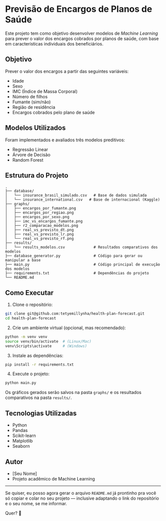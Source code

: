 # Previsão de Encargos de Planos de Saúde

Este projeto tem como objetivo desenvolver modelos de *Machine Learning* para prever o valor dos encargos cobrados por planos de saúde, com base em características individuais dos beneficiários.

## Objetivo

Prever o valor dos encargos a partir das seguintes variáveis:

* Idade
* Sexo
* IMC (Índice de Massa Corporal)
* Número de filhos
* Fumante (sim/não)
* Região de residência
* Encargos cobrados pelo plano de saúde

## Modelos Utilizados

Foram implementados e avaliados três modelos preditivos:

* Regressão Linear
* Árvore de Decisão
* Random Forest

## Estrutura do Projeto

```
.
├── database/
│   └── insurance_brasil_simulado.csv   # Base de dados simulada
│   └── insurance_international.csv   # Base de internacional (Kaggle)
├── graphs/
│   ├── encargos_por_fumante.png
│   ├── encargos_por_regiao.png
│   ├── encargos_por_sexo.png
│   ├── imc_vs_encargos_fumante.png
│   ├── r2_comparacao_modelos.png
│   ├── real_vs_previsto_dt.png
│   ├── real_vs_previsto_lr.png
│   └── real_vs_previsto_rf.png
├── results/
│   └── results_modelos.csv             # Resultados comparativos dos modelos
├── database_generator.py               # Código para gerar ou manipular a base
├── main.py                             # Código principal de execução dos modelos
├── requirements.txt                    # Dependências do projeto
└── README.md
```

## Como Executar

1. Clone o repositório:

```bash
git clone git@github.com:tetyemillynha/health-plan-forecast.git
cd health-plan-forecast
```

2. Crie um ambiente virtual (opcional, mas recomendado):

```bash
python -m venv venv
source venv/bin/activate  # (Linux/Mac)
venv\Scripts\activate     # (Windows)
```

3. Instale as dependências:

```bash
pip install -r requirements.txt
```

4. Execute o projeto:

```bash
python main.py
```

Os gráficos gerados serão salvos na pasta `graphs/` e os resultados comparativos na pasta `results/`.

## Tecnologias Utilizadas

* Python
* Pandas
* Scikit-learn
* Matplotlib
* Seaborn

## Autor

* \[Seu Nome]
* Projeto acadêmico de Machine Learning

---

Se quiser, eu posso agora gerar o arquivo `README.md` já prontinho pra você só copiar e colar no seu projeto — inclusive adaptando o link do repositório e o seu nome, se me informar.

Quer? 🚀
